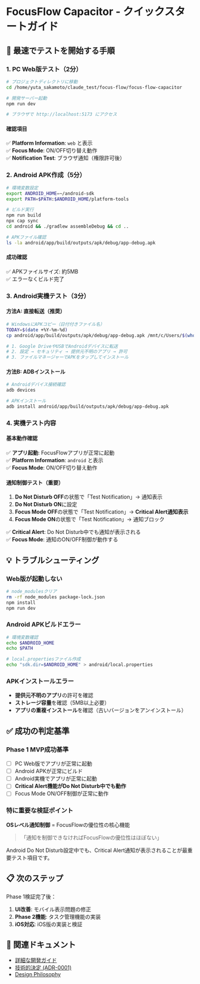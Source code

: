 # FocusFlow Capacitor - クイックスタートガイド

## 🚀 最速でテストを開始する手順

### 1. PC Web版テスト（2分）

```bash
# プロジェクトディレクトリに移動
cd /home/yuta_sakamoto/claude_test/focus-flow/focus-flow-capacitor

# 開発サーバー起動
npm run dev

# ブラウザで http://localhost:5173 にアクセス
```

#### 確認項目
✅ **Platform Information**: `web` と表示  
✅ **Focus Mode**: ON/OFF切り替え動作  
✅ **Notification Test**: ブラウザ通知（権限許可後）  

### 2. Android APK作成（5分）

```bash
# 環境変数設定
export ANDROID_HOME=~/android-sdk
export PATH=$PATH:$ANDROID_HOME/platform-tools

# ビルド実行
npm run build
npx cap sync
cd android && ./gradlew assembleDebug && cd ..

# APKファイル確認
ls -la android/app/build/outputs/apk/debug/app-debug.apk
```

#### 成功確認
✅ APKファイルサイズ: 約5MB  
✅ エラーなくビルド完了  

### 3. Android実機テスト（3分）

#### 方法A: 直接転送（推奨）
```bash
# WindowsにAPKコピー（日付付きファイル名）
TODAY=$(date +%Y-%m-%d)
cp android/app/build/outputs/apk/debug/app-debug.apk /mnt/c/Users/$(whoami)/Downloads/${TODAY}-app-debug.apk

# 1. Google DriveやUSBでAndroidデバイスに転送
# 2. 設定 → セキュリティ → 提供元不明のアプリ → 許可
# 3. ファイルマネージャーでAPKをタップしてインストール
```

#### 方法B: ADBインストール
```bash
# Androidデバイス接続確認
adb devices

# APKインストール
adb install android/app/build/outputs/apk/debug/app-debug.apk
```

### 4. 実機テスト内容

#### 基本動作確認
✅ **アプリ起動**: FocusFlowアプリが正常に起動  
✅ **Platform Information**: `android` と表示  
✅ **Focus Mode**: ON/OFF切り替え動作  

#### 通知制御テスト（重要）
1. **Do Not Disturb OFF**の状態で「Test Notification」→ 通知表示
2. **Do Not Disturb ON**に設定
3. **Focus Mode OFF**の状態で「Test Notification」→ **Critical Alert通知表示**
4. **Focus Mode ON**の状態で「Test Notification」→ 通知ブロック

✅ **Critical Alert**: Do Not Disturb中でも通知が表示される  
✅ **Focus Mode**: 通知のON/OFF制御が動作する  

## 💡 トラブルシューティング

### Web版が起動しない
```bash
# node_modulesクリア
rm -rf node_modules package-lock.json
npm install
npm run dev
```

### Android APKビルドエラー
```bash
# 環境変数確認
echo $ANDROID_HOME
echo $PATH

# local.propertiesファイル作成
echo "sdk.dir=$ANDROID_HOME" > android/local.properties
```

### APKインストールエラー
- **提供元不明のアプリ**の許可を確認
- **ストレージ容量**を確認（5MB以上必要）
- **アプリの重複インストール**を確認（古いバージョンをアンインストール）

## ✅ 成功の判定基準

### Phase 1 MVP成功基準
- [ ] PC Web版でアプリが正常に起動
- [ ] Android APKが正常にビルド
- [ ] Android実機でアプリが正常に起動
- [ ] **Critical Alert機能がDo Not Disturb中でも動作**
- [ ] Focus Mode ON/OFF制御が正常に動作

### 特に重要な検証ポイント
**OSレベル通知制御** = FocusFlowの優位性の核心機能

> 「通知を制御できなければFocusFlowの優位性はほぼない」

Android Do Not Disturb設定中でも、Critical Alert通知が表示されることが最重要テスト項目です。

## 📋 次のステップ

Phase 1検証完了後：
1. **UI改善**: モバイル表示問題の修正
2. **Phase 2機能**: タスク管理機能の実装
3. **iOS対応**: iOS版の実装と検証

## 🔗 関連ドキュメント

- [詳細な開発ガイド](./README.md)
- [技術的決定 (ADR-0001)](../docs/adr/0001-capacitor-unified-architecture.md)
- [Design Philosophy](../docs/core/design-philosophy.md)